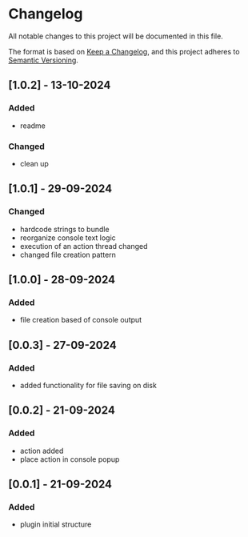 # Changelog

All notable changes to this project will be documented in this file.

The format is based on [Keep a Changelog](https://keepachangelog.com/en/1.1.0/),
and this project adheres to [Semantic Versioning](https://semver.org/spec/v2.0.0.html).

## [1.0.2] - 13-10-2024
### Added
- readme
### Changed
- clean up

## [1.0.1] - 29-09-2024
### Changed
- hardcode strings to bundle
- reorganize console text logic
- execution of an action thread changed
- changed file creation pattern

## [1.0.0] - 28-09-2024
### Added
- file creation based of console output

## [0.0.3] - 27-09-2024
### Added
- added functionality for file saving on disk

## [0.0.2] - 21-09-2024
### Added
- action added
- place action in console popup

## [0.0.1] - 21-09-2024
### Added
- plugin initial structure
